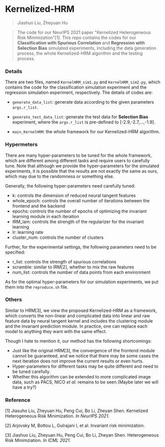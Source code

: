 # Kernelized-HRM
> Jiashuo Liu, Zheyuan Hu


> The code for our NeurIPS 2021 paper "Kernelized Heterogeneous Risk Minimization"[1]. This repo contains the codes for our **Classification with Spurious Correlation** and **Regression with Selection Bias** simulated experiments, including the data generation process, the whole Kernelized-HRM algorithm and the testing process. 

### Details
There are two files, named `KernelHRM_sim1.py` and `KernelHRM_sim2.py`, which contains the code for the classification simulation experiment and the regression simulation experiment, respectively.
The details of codes are:

* `generate_data_list`: generate data according to the given parameters `args.r_list`.

* `generate_test_data_list`: generate the test data for **Selection Bias** experiment, where the `args.r_list` is pre-defined to [-2.9,-2.7,...,-1.9].

* `main_KernelHRM`: the whole framework for our Kernelized-HRM algorithm. 


### Hypermeters
There are many hyper-parameters to be tuned for the whole framework, which are different among different tasks and require users to carefully tune. Note that although we provide the hyper-parameters for the simulated experiments, it is possible that the results are not exactly the same as ours, which may due to the randomness or something else.  

Generally, the following hyper-parameters need carefully tuned:

* k: controls the dimension of reduced neural tangent features
* whole_epoch: controls the overall number of iterations between the frontend and the backend
* epochs: controls the number of epochs of optimizing the invariant learning module in each iteration
* IRM_lam: controls the strength of the regularizer for the invariant learning
* lr: learning rate
* cluster_num: controls the number of clusters

Further, for the experimental settings, the following parameters need to be specified:

* r_list: controls the strength of spurious correlations
* scramble: similar to IRM[2], whether to mix the raw features
* num_list: controls the number of data points from each environment

As for the optimal hyper-parameters for our simulation experiments, we put them into the `reproduce.sh` file.


### Others
Similar to HRM[3], we view the proposed Kernelized-HRM as a framework, which converts the non-linear and complicated data into linear and raw feature data by neural tangent kernel and includes the clustering module and the invariant prediction module. In practice, one can replace each model to anything they want with the same effect. 

 Though I hate to mention it, our method has the following shortcomings:

 * Just like the original HRM[3], the convergence of the frontend module cannot be guaranteed, and we notice that there may be some cases the next iteration does not improve the current results or even hurts.
 * Hyper-parameters for different tasks may be quite different and need to be tuned carefully.
 * Whether this algorithm can be extended to more complicated image data, such as PACS, NICO *et al.* remains to be seen.(Maybe later we will have a try?)


 ### Reference
 [1] Jiasuho Liu, Zheyuan Hu, Peng Cui, Bo Li, Zheyan Shen. Kernelized Heterogeneous Risk Minimization. *In NeurIPS 2021*.

 [2] Arjovsky M, Bottou L, Gulrajani I, et al. Invariant risk minimization.

 [3] Jiashuo Liu, Zheyuan Hu, Peng Cui, Bo Li, Zheyan Shen. Heterogeneous Risk Minimziation. *In ICML 2021*.